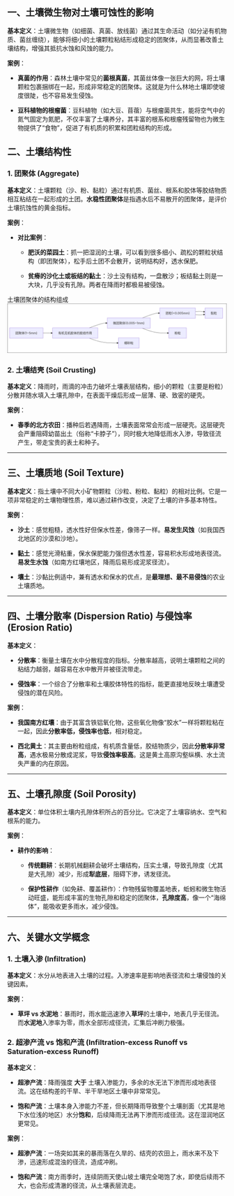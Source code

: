 ## 一、土壤微生物对土壤可蚀性的影响

**基本定义**：土壤微生物（如细菌、真菌、放线菌）通过其生命活动（如分泌有机物质、菌丝缠绕），能够将细小的土壤颗粒粘结形成稳定的团聚体，从而显著改善土壤结构，增强其抵抗水蚀和风蚀的能力。

**案例**：

- **真菌的作用**：森林土壤中常见的**菌根真菌**，其菌丝体像一张巨大的网，将土壤颗粒包裹捆绑在一起，形成非常稳定的团聚体。这就是为什么林地土壤即使坡度很陡，也不容易发生侵蚀。
    
- **豆科植物的根瘤菌**：豆科植物（如大豆、苜蓿）与根瘤菌共生，能将空气中的氮气固定为氮肥，不仅丰富了土壤养分，其丰富的根系和根瘤残留物也为微生物提供了“食物”，促进了有机质的积累和团粒结构的形成。
    

## 二、土壤结构性

### 1. 团聚体 (Aggregate)

**基本定义**：土壤颗粒（沙、粉、黏粒）通过有机质、菌丝、根系和胶体等胶结物质相互粘结在一起形成的土团。**水稳性团聚体**是指遇水后不易散开的团聚体，是评价土壤抗蚀性的黄金指标。

**案例**：

- **对比案例**：
    
    - **肥沃的菜园土**：抓一把湿润的土壤，可以看到很多细小、疏松的颗粒状结构（即团聚体），松手后土团不会散开，说明结构好，透水保肥。
        
    - **贫瘠的沙化土或板结的黏土**：沙土没有结构，一盘散沙；板结黏土则是一大块，几乎没有孔隙。两者在降雨时都极易被侵蚀。
        

土壤团聚体的结构组成
![土壤团聚体的组成](../../assets/images/水土保持农学/第一章/土壤团聚体的组成.png)

### 2. 土壤结壳 (Soil Crusting)

**基本定义**：降雨时，雨滴的冲击力破坏土壤表层结构，细小的颗粒（主要是粉粒）分散并随水填入土壤孔隙中，在表面干燥后形成一层薄、硬、致密的硬壳。

**案例**：

- **春季的北方农田**：播种后若遇降雨，土壤表面常常会形成一层硬壳。这层硬壳会严重阻碍幼苗出土（俗称“卡脖子”），同时极大地降低雨水入渗，导致径流产生，带走宝贵的表土和种子。
    

---

## 三、土壤质地 (Soil Texture)

**基本定义**：指土壤中不同大小矿物颗粒（沙粒、粉粒、黏粒）的相对比例。它是一项非常稳定的土壤物理性质，难以通过耕作改变，决定了土壤的许多基本特性。

**案例**：

- **沙土**：感觉粗糙，透水性好但保水性差，像筛子一样。**易发生风蚀**（如我国西北地区的沙漠和沙地）。
    
- **黏土**：感觉光滑粘重，保水保肥能力强但透水性差，容易积水形成地表径流。**易发生水蚀**（如南方红壤地区，降雨后易形成泥浆径流）。
    
- **壤土**：沙黏比例适中，兼有透水和保水的优点，是**最理想、最不易侵蚀**的农业土壤质地。
    

---

## 四、土壤分散率 (Dispersion Ratio) 与侵蚀率 (Erosion Ratio)

**基本定义**：

- **分散率**：衡量土壤在水中分散程度的指标。分散率越高，说明土壤颗粒之间的粘结力越弱，越容易在水中散开并被径流带走。
    
- **侵蚀率**：一个综合了分散率和土壤胶体特性的指标，能更直接地反映土壤遭受侵蚀的潜在风险。
    

**案例**：

- **我国南方红壤**：由于其富含铁铝氧化物，这些氧化物像“胶水”一样将颗粒粘在一起，因此**分散率低，侵蚀率也低**，相对稳定。
    
- **西北黄土**：其主要由粉粒组成，有机质含量低，胶结物质少，因此**分散率非常高**，遇水极易分散成泥浆，导致**侵蚀率极高**。这是黄土高原沟壑纵横、水土流失严重的内在原因。
    

---

## 五、土壤孔隙度 (Soil Porosity)

**基本定义**：单位体积土壤内孔隙体积所占的百分比。它决定了土壤容纳水、空气和根系的能力。

**案例**：

- **耕作的影响**：
    
    - **传统翻耕**：长期机械翻耕会破坏土壤结构，压实土壤，导致孔隙度（尤其是大孔隙）减少，形成**犁底层**，阻碍下渗，诱发径流。
        
    - **保护性耕作**（如免耕、覆盖耕作）：作物残留物覆盖地表，蚯蚓和微生物活动旺盛，能形成丰富的生物孔隙和稳定的团聚体，**孔隙度高**，像一个“海绵体”，能吸收更多雨水，减少侵蚀。
        

---

## 六、关键水文学概念

### 1. 土壤入渗 (Infiltration)

**基本定义**：水分从地表进入土壤的过程。入渗速率是影响地表径流和土壤侵蚀的关键因素。

**案例**：

- **草坪 vs 水泥地**：暴雨时，雨水能迅速渗入**草坪**的土壤中，地表几乎无径流。而**水泥地**入渗率为零，雨水全部形成径流，汇集后冲刷力极强。
    

### 2. 超渗产流 vs 饱和产流 (Infiltration-excess Runoff vs Saturation-excess Runoff)

**基本定义**：

- **超渗产流**：降雨强度 **大于** 土壤入渗能力，多余的水无法下渗而形成地表径流。这在结构差的干旱、半干旱地区土壤中非常常见。
    
- **饱和产流**：土壤本身入渗能力不差，但长期降雨导致整个土壤剖面（尤其是地下水位浅的地区）水分**饱和**，后续降雨无法再下渗而形成径流。这在湿润地区更常见。
    

**案例**：

- **超渗产流**：一场突如其来的暴雨落在久旱的、结壳的农田上，雨水来不及下渗，迅速形成混浊的径流，造成冲刷。
    
- **饱和产流**：南方雨季时，连续阴雨天使山坡土壤完全喝饱了水，即使后续雨不大，也会形成清澈的径流，从土壤表层流走。